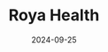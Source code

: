 ---  
layout: startup_page  
title: "Roya Health"  
id: "roya.health"  
permalink: "/royahealthroya.health09252024/"  
website: "https://www.roya.health/"  
funding_round: "Grant"  
funding_amount: "$100K"  
investors: "The MolinaCares Accord, Molina Healthcare of New Mexico"  
about: "Roya Health provides high-quality integrated behavioral health services to underserved populations. They focus on a family-centered approach to adolescent mental health and behavioral health services. Their new clinic in Albuquerque will offer individual, group, and family therapy, workshops, and telehealth sessions."  
markets: "Behavioral Health, Mental Health, Clinics/Outpatient Services"  
hq: "Phoenix, Arizona, United States"  
founded_year: "2022"  
linkedin: "https://www.linkedin.com/company/roya-health"  
twitter: ""  
instagram: ""  
facebook: ""  
crunchbase: ""  
pitchbook: "https://pitchbook.com/profiles/company/643720-15"  

date_display: "25-Sep-2024"  
date: "2024-09-25"

# SEO Optimization  
meta_title: "Roya Health - Grant Funding ($100K)"  
meta_description: "Roya Health, Roya Health provides high-quality integrated behavioral health services to underserved populations. They focus on a family-centered approach to adoles..."  
meta_keywords: "Roya Health, Behavioral Health, Mental Health, Clinics/Outpatient Services, Grant funding"  
canonical_url: "https://startup.projectstartups.com/royahealthroya.health09252024/"  
---